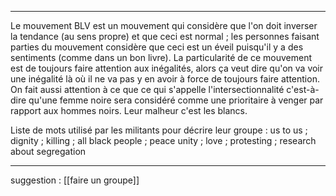  
___
Le mouvement BLV est un mouvement qui considère que l'on doit inverser la tendance (au sens propre) et que ceci est normal ; les personnes faisant parties du mouvement considère que ceci est un éveil puisqu'il y a des sentiments (comme dans un bon livre). La particularité de ce mouvement est de toujours faire attention aux inégalités, alors ça veut dire qu'on va voir une inégalité là où il ne va pas y en avoir à force de toujours faire attention. On fait aussi attention à ce que ce qui s'appelle l'intersectionnalité c'est-à-dire qu'une femme noire sera considéré comme une prioritaire à venger par rapport aux hommes noirs.
Leur malheur c'est les blancs.

Liste de mots utilisé par les militants pour décrire leur groupe : 
us to us ; dignity ; killing ; all black people ; peace unity ; love ; protesting ; research about segregation
___
suggestion : [[faire un groupe]]